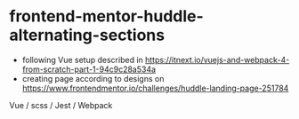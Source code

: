 # frontend-mentor-huddle-alternating-sections

* following Vue setup described in https://itnext.io/vuejs-and-webpack-4-from-scratch-part-1-94c9c28a534a
* creating page according to designs on https://www.frontendmentor.io/challenges/huddle-landing-page-251784 

Vue / scss / Jest / Webpack 
